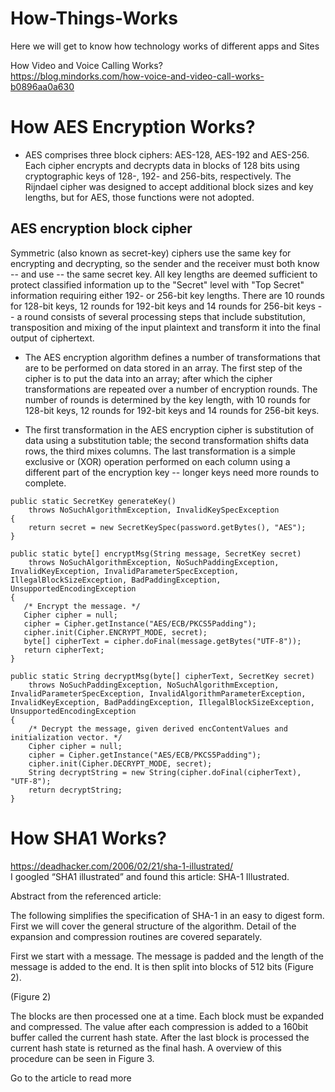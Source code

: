 # How-Things-Works
Here we will get to know how technology works of different apps and Sites

How Video and Voice Calling Works? <br>
https://blog.mindorks.com/how-voice-and-video-call-works-b0896aa0a630


# How AES Encryption Works?

* AES comprises three block ciphers: AES-128, AES-192 and AES-256. Each cipher encrypts and decrypts data in blocks of 128 bits using cryptographic keys of 128-, 192- and 256-bits, respectively. The Rijndael cipher was designed to accept additional block sizes and key lengths, but for AES, those functions were not adopted.

## AES encryption block cipher
Symmetric (also known as secret-key) ciphers use the same key for encrypting and decrypting, so the sender and the receiver must both know -- and use -- the same secret key. All key lengths are deemed sufficient to protect classified information up to the "Secret" level with "Top Secret" information requiring either 192- or 256-bit key lengths. There are 10 rounds for 128-bit keys, 12 rounds for 192-bit keys and 14 rounds for 256-bit keys -- a round consists of several processing steps that include substitution, transposition and mixing of the input plaintext and transform it into the final output of ciphertext.

* The AES encryption algorithm defines a number of transformations that are to be performed on data stored in an array. The first step of the cipher is to put the data into an array; after which the cipher transformations are repeated over a number of encryption rounds. The number of rounds is determined by the key length, with 10 rounds for 128-bit keys, 12 rounds for 192-bit keys and 14 rounds for 256-bit keys.

* The first transformation in the AES encryption cipher is substitution of data using a substitution table; the second transformation shifts data rows, the third mixes columns. The last transformation is a simple exclusive or (XOR) operation performed on each column using a different part of the encryption key -- longer keys need more rounds to complete.

```
public static SecretKey generateKey() 
    throws NoSuchAlgorithmException, InvalidKeySpecException 
{ 
    return secret = new SecretKeySpec(password.getBytes(), "AES"); 
}

public static byte[] encryptMsg(String message, SecretKey secret)
    throws NoSuchAlgorithmException, NoSuchPaddingException, InvalidKeyException, InvalidParameterSpecException, IllegalBlockSizeException, BadPaddingException, UnsupportedEncodingException 
{ 
   /* Encrypt the message. */
   Cipher cipher = null; 
   cipher = Cipher.getInstance("AES/ECB/PKCS5Padding");
   cipher.init(Cipher.ENCRYPT_MODE, secret); 
   byte[] cipherText = cipher.doFinal(message.getBytes("UTF-8")); 
   return cipherText; 
}

public static String decryptMsg(byte[] cipherText, SecretKey secret) 
    throws NoSuchPaddingException, NoSuchAlgorithmException, InvalidParameterSpecException, InvalidAlgorithmParameterException, InvalidKeyException, BadPaddingException, IllegalBlockSizeException, UnsupportedEncodingException 
{
    /* Decrypt the message, given derived encContentValues and initialization vector. */
    Cipher cipher = null;
    cipher = Cipher.getInstance("AES/ECB/PKCS5Padding");
    cipher.init(Cipher.DECRYPT_MODE, secret); 
    String decryptString = new String(cipher.doFinal(cipherText), "UTF-8");
    return decryptString; 
}
```

# How SHA1 Works?
https://deadhacker.com/2006/02/21/sha-1-illustrated/
<br>
I googled “SHA1 illustrated” and found this article: SHA-1 Illustrated.

Abstract from the referenced article:

The following simplifies the specification of SHA-1 in an easy to digest form. First we will cover the general structure of the algorithm. Detail of the expansion and compression routines are covered separately.


First we start with a message. The message is padded and the length of the message is added to the end. It is then split into blocks of 512 bits (Figure 2).


(Figure 2)

The blocks are then processed one at a time. Each block must be expanded and compressed. The value after each compression is added to a 160bit buffer called the current hash state. After the last block is processed the current hash state is returned as the final hash. A overview of this procedure can be seen in Figure 3.


Go to the article to read more


